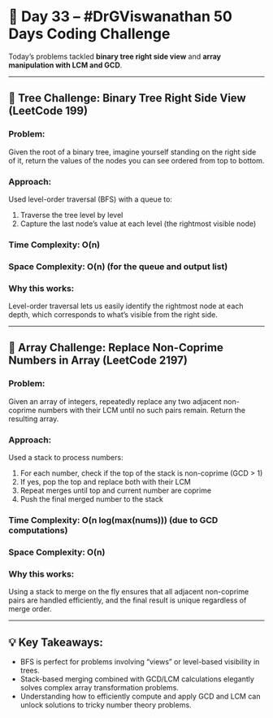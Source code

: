 # 🚀 Day 33 – #DrGViswanathan 50 Days Coding Challenge

Today’s problems tackled **binary tree right side view** and **array manipulation with LCM and GCD**.

---

## 💫 Tree Challenge: Binary Tree Right Side View (LeetCode 199)

### **Problem:**  
Given the root of a binary tree, imagine yourself standing on the right side of it, return the values of the nodes you can see ordered from top to bottom.

### **Approach:**  
Used level-order traversal (BFS) with a queue to:  
1. Traverse the tree level by level  
2. Capture the last node’s value at each level (the rightmost visible node)

### **Time Complexity:** O(n)  
### **Space Complexity:** O(n) (for the queue and output list)

### **Why this works:**  
Level-order traversal lets us easily identify the rightmost node at each depth, which corresponds to what’s visible from the right side.

---

## 💫 Array Challenge: Replace Non-Coprime Numbers in Array (LeetCode 2197)

### **Problem:**  
Given an array of integers, repeatedly replace any two adjacent non-coprime numbers with their LCM until no such pairs remain. Return the resulting array.

### **Approach:**  
Used a stack to process numbers:  
1. For each number, check if the top of the stack is non-coprime (GCD > 1)  
2. If yes, pop the top and replace both with their LCM  
3. Repeat merges until top and current number are coprime  
4. Push the final merged number to the stack

### **Time Complexity:** O(n log(max(nums))) (due to GCD computations)  
### **Space Complexity:** O(n)

### **Why this works:**  
Using a stack to merge on the fly ensures that all adjacent non-coprime pairs are handled efficiently, and the final result is unique regardless of merge order.

---

## 💡 Key Takeaways:

- BFS is perfect for problems involving “views” or level-based visibility in trees.  
- Stack-based merging combined with GCD/LCM calculations elegantly solves complex array transformation problems.  
- Understanding how to efficiently compute and apply GCD and LCM can unlock solutions to tricky number theory problems.


